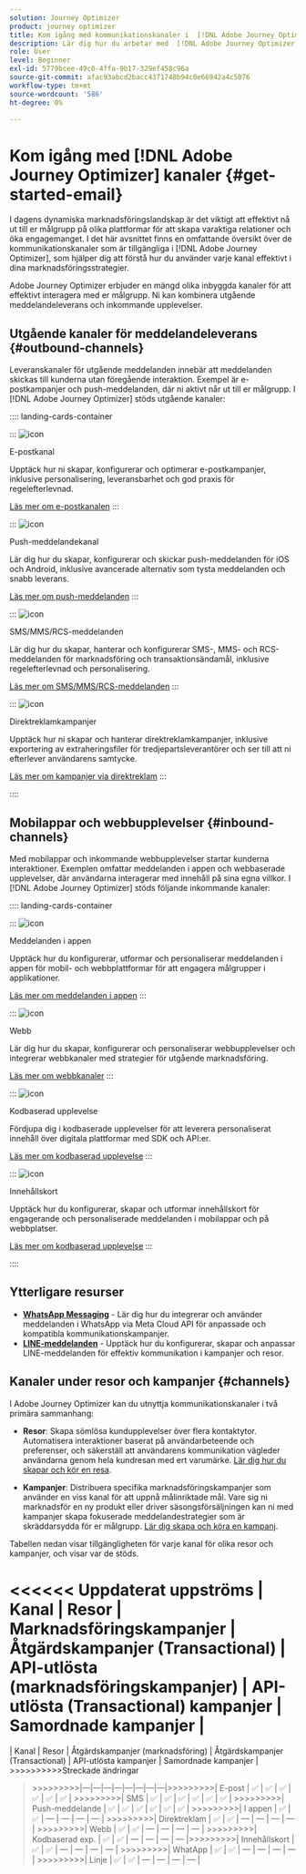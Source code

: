 ```yaml
---
solution: Journey Optimizer
product: journey optimizer
title: Kom igång med kommunikationskanaler i  [!DNL Adobe Journey Optimizer]
description: Lär dig hur du arbetar med  [!DNL Adobe Journey Optimizer] kommunikationskanaler.
role: User
level: Beginner
exl-id: 5779bcee-49c0-4ffa-9b17-329ef458c96a
source-git-commit: afac93abcd2bacc4371748b94c0e66942a4c5076
workflow-type: tm+mt
source-wordcount: '586'
ht-degree: 0%

---
```



# Kom igång med [!DNL Adobe Journey Optimizer] kanaler {#get-started-email}

I dagens dynamiska marknadsföringslandskap är det viktigt att effektivt nå ut till er målgrupp på olika plattformar för att skapa varaktiga relationer och öka engagemanget. I det här avsnittet finns en omfattande översikt över de kommunikationskanaler som är tillgängliga i [!DNL Adobe Journey Optimizer], som hjälper dig att förstå hur du använder varje kanal effektivt i dina marknadsföringsstrategier.

Adobe Journey Optimizer erbjuder en mängd olika inbyggda kanaler för att effektivt interagera med er målgrupp. Ni kan kombinera utgående meddelandeleverans och inkommande upplevelser.

## Utgående kanaler för meddelandeleverans {#outbound-channels}

Leveranskanaler för utgående meddelanden innebär att meddelanden skickas till kunderna utan föregående interaktion. Exempel är e-postkampanjer och push-meddelanden, där ni aktivt når ut till er målgrupp. I [!DNL Adobe Journey Optimizer] stöds utgående kanaler:

:::: landing-cards-container

:::
![icon](https://cdn.experienceleague.adobe.com/icons/envelope.svg)

E-postkanal

Upptäck hur ni skapar, konfigurerar och optimerar e-postkampanjer, inklusive personalisering, leveransbarhet och god praxis för regelefterlevnad.

[Läs mer om e-postkanalen](../../rp_landing_pages/email-landing-page.md)
:::

:::
![icon](https://cdn.experienceleague.adobe.com/icons/bell.svg)

Push-meddelandekanal

Lär dig hur du skapar, konfigurerar och skickar push-meddelanden för iOS och Android, inklusive avancerade alternativ som tysta meddelanden och snabb leverans.

[Läs mer om push-meddelanden](../../rp_landing_pages/push-landing-page.md)
:::

:::
![icon](https://cdn.experienceleague.adobe.com/icons/comment-dots.svg)

SMS/MMS/RCS-meddelanden

Lär dig hur du skapar, hanterar och konfigurerar SMS-, MMS- och RCS-meddelanden för marknadsföring och transaktionsändamål, inklusive regelefterlevnad och personalisering.

[Läs mer om SMS/MMS/RCS-meddelanden](../../rp_landing_pages/sms-landing-page.md)
:::

:::
![icon](https://cdn.experienceleague.adobe.com/icons/mail-bulk.svg)

Direktreklamkampanjer

Upptäck hur ni skapar och hanterar direktreklamkampanjer, inklusive exportering av extraheringsfiler för tredjepartsleverantörer och ser till att ni efterlever användarens samtycke.

[Läs mer om kampanjer via direktreklam](../../rp_landing_pages/direct-mail-landing-page.md)
:::

::::

## Mobilappar och webbupplevelser {#inbound-channels}

Med mobilappar och inkommande webbupplevelser startar kunderna interaktioner. Exemplen omfattar meddelanden i appen och webbaserade upplevelser, där användarna interagerar med innehåll på sina egna villkor. I [!DNL Adobe Journey Optimizer] stöds följande inkommande kanaler:

:::: landing-cards-container

:::
![icon](https://cdn.experienceleague.adobe.com/icons/mobile.svg)

Meddelanden i appen

Upptäck hur du konfigurerar, utformar och personaliserar meddelanden i appen för mobil- och webbplattformar för att engagera målgrupper i applikationer.

[Läs mer om meddelanden i appen](../../rp_landing_pages/in-app-landing-page.md)
:::

:::
![icon](https://cdn.experienceleague.adobe.com/icons/globe.svg)

Webb

Lär dig hur du skapar, konfigurerar och personaliserar webbupplevelser och integrerar webbkanaler med strategier för utgående marknadsföring.

[Läs mer om webbkanaler](../../rp_landing_pages/web-landing-page.md)
:::

:::
![icon](https://cdn.experienceleague.adobe.com/icons/code.svg)

Kodbaserad upplevelse

Fördjupa dig i kodbaserade upplevelser för att leverera personaliserat innehåll över digitala plattformar med SDK och API:er.

[Läs mer om kodbaserad upplevelse](../../rp_landing_pages/code-based-experience-landing-page.md)
:::

:::
![icon](https://cdn.experienceleague.adobe.com/icons/id-card.svg)

Innehållskort

Upptäck hur du konfigurerar, skapar och utformar innehållskort för engagerande och personaliserade meddelanden i mobilappar och på webbplatser.

[Läs mer om kodbaserad upplevelse](../../rp_landing_pages/content-card-landing-page.md)
:::

::::


## Ytterligare resurser

- **[WhatsApp Messaging](../../rp_landing_pages/whatsapp-landing-page.md)** - Lär dig hur du integrerar och använder meddelanden i WhatsApp via Meta Cloud API för anpassade och kompatibla kommunikationskampanjer.
- **[LINE-meddelanden](../../rp_landing_pages/line-landing-page.md)** - Upptäck hur du konfigurerar, skapar och anpassar LINE-meddelanden för effektiv kommunikation i kampanjer och resor.

## Kanaler under resor och kampanjer {#channels}

I Adobe Journey Optimizer kan du utnyttja kommunikationskanaler i två primära sammanhang:

- **Resor**: Skapa sömlösa kundupplevelser över flera kontaktytor. Automatisera interaktioner baserat på användarbeteende och preferenser, och säkerställ att användarens kommunikation vägleder användarna genom hela kundresan med ert varumärke. [Lär dig hur du skapar och kör en resa](../building-journeys/journey-gs.md).

- **Kampanjer**: Distribuera specifika marknadsföringskampanjer som använder en viss kanal för att uppnå målinriktade mål. Vare sig ni marknadsför en ny produkt eller driver säsongsförsäljningen kan ni med kampanjer skapa fokuserade meddelandestrategier som är skräddarsydda för er målgrupp. [Lär dig skapa och köra en kampanj](../campaigns/get-started-with-campaigns.md).

Tabellen nedan visar tillgängligheten för varje kanal för olika resor och kampanjer, och visar var de stöds.

&lt;&lt;&lt;&lt;&lt;&lt; Uppdaterat uppströms
| Kanal              | Resor | Marknadsföringskampanjer | Åtgärdskampanjer (Transactional) | API-utlösta (marknadsföringskampanjer) | API-utlösta (Transactional) kampanjer | Samordnade kampanjer |
=======
| Kanal              | Resor | Åtgärdskampanjer (marknadsföring) | Åtgärdskampanjer (Transactional) | API-utlösta kampanjer | Samordnade kampanjer |
&#x200B;>>>>>>>>>>Streckade ändringar
>&#x200B;>>>>>>>>>|—|—|—|—|—|—|—|—|
>&#x200B;>>>>>>>>>| E-post                | ✅ | ✅ | ✅ | ✅ | ✅ | ✅ |
>&#x200B;>>>>>>>>>| SMS                  | ✅ | ✅ | ✅ | ✅ | ✅ | ✅ |
>&#x200B;>>>>>>>>>| Push-meddelande    | ✅ | ✅ | ✅ | ✅ | ✅ | ✅ |
>&#x200B;>>>>>>>>>| I appen               | ✅ | ✅ | — | — | — | — |
>&#x200B;>>>>>>>>>| Direktreklam          | ✅ | ✅ | — | — | — | — |
>&#x200B;>>>>>>>>>| Webb                  | ✅ | ✅ | — | — | — | — |
>&#x200B;>>>>>>>>>| Kodbaserad exp.      | ✅ | ✅ | — | — | — | — |
>&#x200B;>>>>>>>>>| Innehållskort        | ✅ | ✅ | — | — | — | — |
>&#x200B;>>>>>>>>>| WhatApp             | ✅ | ✅ | — | — | — | — |
>&#x200B;>>>>>>>>>| Linje                 | ✅ | ✅ | — | — | — | — |
> 